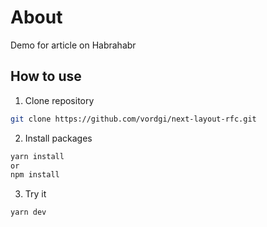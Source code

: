 # About

Demo for article on Habrahabr

## How to use
1. Clone repository
```bash
git clone https://github.com/vordgi/next-layout-rfc.git
```

2. Install packages

```bash
yarn install
or
npm install
```

3. Try it

```bash
yarn dev
```
